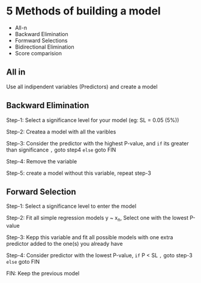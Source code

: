 
# 5 Methods of building a model

 - All-n
 - Backward Elimination
 - Formward Selections
 - Bidirectional Elimination
 - Score comparision


## All in

Use all indipendent variables (Predictors) and create a model

## Backward Elimination

Step-1: Select a significance level for your model (eg: SL = 0.05 (5%))

Step-2: Createa a model with all the varibles

Step-3: Consider the predictor with the highest P-value, and ```if``` its greater than significance ```,``` goto step4 ```else``` goto FIN

Step-4: Remove the variable

Step-5: create a model without this variable, repeat step-3

## Forward Selection

Step-1: Select a significance level to enter the model

Step-2: Fit all simple regression models y ~ x<sub>n</sub>, Select one with the lowest P-value

Step-3: Kepp this variable and fit all possible models with one extra predictor added to the one(s) you already have

Step-4: Consider predictor with the lowest P-value, ```if``` P < SL ```,``` goto  step-3 ```else``` goto FIN

FIN: Keep the previous model

